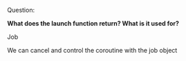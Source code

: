 Question:

**What does the launch function return? What is it used for?**

<div class="hint">
   Job

   We can cancel and control the coroutine with the job object
</div>